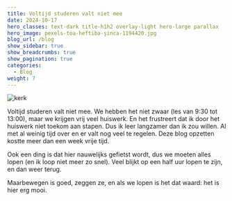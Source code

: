 ```yaml
---
title: Voltijd studeren valt niet mee
date: 2024-10-17
hero_classes: text-dark title-h1h2 overlay-light hero-large parallax
hero_image: pexels-toa-heftiba-şinca-1194420.jpg
blog_url: /blog
show_sidebar: true
show_breadcrumbs: true
show_pagination: true
categories:
  - Blog
weight: 7
---
```

![kerk](/blog/images/IMG_20241011_180333.jpg#floatright#fr5)

Voltijd studeren valt niet mee. We hebben het niet zwaar (les van 9:30 tot 13:00), maar we krijgen vrij veel huiswerk. En het frustreert dat ik door het huiswerk niet toekom aan stapen. Dus ik leer langzamer dan ik zou willen. Al met al weinig tijd over en er valt nog veel te regelen. Deze blog opzetten kostte meer dan een week vrije tijd.

Ook een ding is dat hier nauwelijks gefietst wordt, dus we moeten alles lopen (en ik loop niet meer zo snel). Veel blijkt op een half uur lopen te zijn, en dan weer terug. 

Maarbewegen is goed, zeggen ze, en als we lopen is het dat waard: het is hier erg mooi.